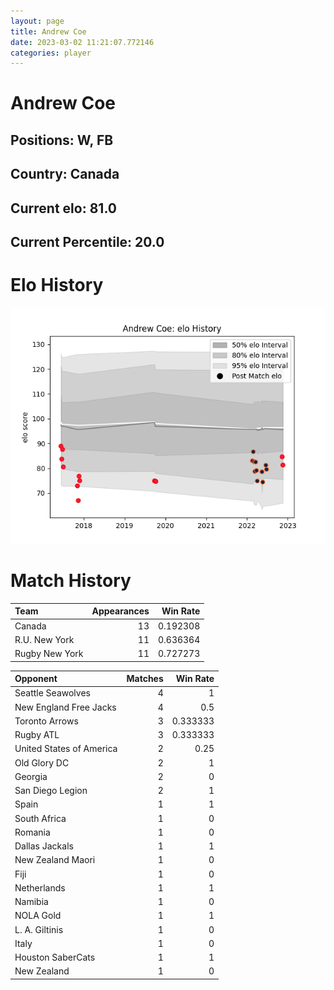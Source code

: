 ```yaml
---  
layout: page  
title: Andrew Coe  
date: 2023-03-02 11:21:07.772146  
categories: player  
---
```

# Andrew Coe

## Positions: W, FB

## Country: Canada

## Current elo: 81.0

## Current Percentile: 20.0

# Elo History


![elo history](history_AndrewCoe.png)
# Match History


| Team           |   Appearances |   Win Rate |
|:---------------|--------------:|-----------:|
| Canada         |            13 |   0.192308 |
| R.U. New York  |            11 |   0.636364 |
| Rugby New York |            11 |   0.727273 |

| Opponent                 |   Matches |   Win Rate |
|:-------------------------|----------:|-----------:|
| Seattle Seawolves        |         4 |   1        |
| New England Free Jacks   |         4 |   0.5      |
| Toronto Arrows           |         3 |   0.333333 |
| Rugby ATL                |         3 |   0.333333 |
| United States of America |         2 |   0.25     |
| Old Glory DC             |         2 |   1        |
| Georgia                  |         2 |   0        |
| San Diego Legion         |         2 |   1        |
| Spain                    |         1 |   1        |
| South Africa             |         1 |   0        |
| Romania                  |         1 |   0        |
| Dallas Jackals           |         1 |   1        |
| New Zealand Maori        |         1 |   0        |
| Fiji                     |         1 |   0        |
| Netherlands              |         1 |   1        |
| Namibia                  |         1 |   0        |
| NOLA Gold                |         1 |   1        |
| L. A. Giltinis           |         1 |   0        |
| Italy                    |         1 |   0        |
| Houston SaberCats        |         1 |   1        |
| New Zealand              |         1 |   0        |